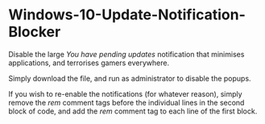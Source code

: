 # Windows-10-Update-Notification-Blocker
Disable the large *You have pending updates* notification that minimises applications, and terrorises gamers everywhere.

Simply download the file, and run as administrator to disable the popups. 

If you wish to re-enable the notifications (for whatever reason), simply remove the *rem* comment tags before the individual lines
in the second block of code, and add the *rem* comment tag to each line of the first block.

